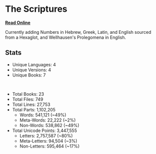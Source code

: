 # The Scriptures

**[Read Online](https://r-neal-kelly.github.io/the_scriptures/)**

Currently adding Numbers in Hebrew, Greek, Latin, and English sourced from a Hexaglot, and Wellhausen's Prolegomena in English.

## Stats

- Unique Languages: 4
- Unique Versions: 4
- Unique Books: 7

<br>

- Total Books: 23
- Total Files: 749
- Total Lines: 27,753
- Total Parts: 1,102,205
    - Words: 541,121 (~49%)
    - Meta-Words: 22,222 (~2%)
    - Non-Words: 538,862 (~49%)
- Total Unicode Points: 3,447,555
    - Letters: 2,757,587 (~80%)
    - Meta-Letters: 94,504 (~3%)
    - Non-Letters: 595,464 (~17%)
